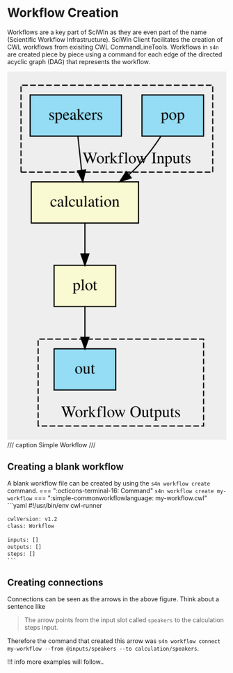 # Workflow Creation
Workflows are a key part of SciWIn as they are even part of the name (Scientific Workflow Infrastructure). SciWin Client facilitates the creation of CWL workflows from exisiting CWL CommandLineTools. Workflows in `s4n` are created piece by piece using a command for each edge of the directed acyclic graph (DAG) that represents the workflow.

![Workflow](../assets/simple_workflow.svg)
/// caption
Simple Workflow 
///

## Creating a blank workflow
A blank workflow file can be created by using the `s4n workflow create` command.
=== ":octicons-terminal-16: Command"
    ```
    s4n workflow create my-workflow
    ```
=== ":simple-commonworkflowlanguage: my-workflow.cwl"
    ```yaml
    #!/usr/bin/env cwl-runner
    
    cwlVersion: v1.2
    class: Workflow
    
    inputs: []
    outputs: []
    steps: []
    ```

## Creating connections
Connections can be seen as the arrows in the above figure. Think about a sentence like 
> The arrow points from the input slot called `speakers` to the calculation steps input.

Therefore the command that created this arrow was `s4n workflow connect my-workflow --from @inputs/speakers --to calculation/speakers`.

!!! info
    more examples will follow..

